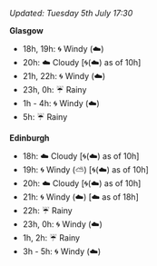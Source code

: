 *Updated: Tuesday 5th July 17:30*

**Glasgow**

* 18h, 19h: :cyclone: Windy (:cloud:)
* 20h: :cloud: Cloudy [:cyclone:(:cloud:) as of 10h]
* 21h, 22h: :cyclone: Windy (:cloud:)
* 23h, 0h: :umbrella: Rainy
* 1h - 4h: :cyclone: Windy (:cloud:)
* 5h: :umbrella: Rainy

**Edinburgh**

* 18h: :cloud: Cloudy [:cyclone:(:cloud:) as of 10h]
* 19h: :cyclone: Windy (:partly_sunny:) [:cyclone:(:cloud:) as of 10h]
* 20h: :cloud: Cloudy [:cyclone:(:cloud:) as of 10h]
* 21h: :cyclone: Windy (:cloud:) [:cloud: as of 18h]
* 22h: :umbrella: Rainy
* 23h, 0h: :cyclone: Windy (:cloud:)
* 1h, 2h: :umbrella: Rainy
* 3h - 5h: :cyclone: Windy (:cloud:)

